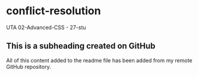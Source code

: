 # conflict-resolution
UTA 02-Advanced-CSS - 27-stu

## This is a subheading created on GitHub

All of this content added to the readme file has been added from my remote GitHub repository.
